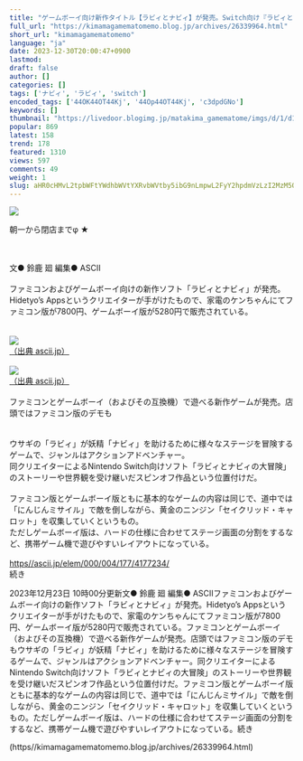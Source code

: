 ```yaml
---
title: "ゲームボーイ向け新作タイトル【ラビィとナビィ】が発売。Switch向け『ラビィとナビィの大冒険』のスピンオフ作品が懐かしのゲーム機で登場 "
full_url: "https://kimamagamematomemo.blog.jp/archives/26339964.html"
short_url: "kimamagamematomemo"
language: "ja"
date: 2023-12-30T20:00:47+0900
lastmod: 
draft: false
author: []
categories: []
tags: ['ナビィ', 'ラビィ', 'switch']
encoded_tags: ['44OK44OT44Kj', '44Op44OT44Kj', 'c3dpdGNo']
keywords: []
thumbnail: "https://livedoor.blogimg.jp/matakima_gamematome/imgs/d/1/d106e570.png"
popular: 869
latest: 158
trend: 178
featured: 1310
views: 597
comments: 49
weight: 1
slug: aHR0cHMvL2tpbWFtYWdhbWVtYXRvbWVtby5ibG9nLmpwL2FyY2hpdmVzLzI2MzM5OTY0Lmh0bWw=
---
```


![](https://livedoor.blogimg.jp/matakima_gamematome/imgs/d/1/d106e570.png)

<div><p id='resuname1' class='ui-sortable-handle'>朝一から閉店までφ ★ </p><br> <br> 文● 鈴鹿 廻 編集● ASCII <br> <br> ファミコンおよびゲームボーイ向けの新作ソフト「ラビィとナビィ」が発売。 <br> Hidetyo’s Appsというクリエイターが手がけたもので、家電のケンちゃんにてファミコン版が7800円、ゲームボーイ版が5280円で販売されている。 <br> <br> <br> <a id='img_1_1' class='' target='_blank' href='https//ascii.jp/img/2023/12/23/3661165/l/4e47287d7470cf46.jpg'><img src='https//livedoor.blogimg.jp/matakima_gamematome/imgs/6/2/62133fbc.jpg'><br>（出典 ascii.jp）<br></a> <br> <a id='img_1_2' class='' target='_blank' href='https//ascii.jp/img/2023/12/23/3661166/l/b2cd3675fe53d858.jpg'><img src='https//livedoor.blogimg.jp/matakima_gamematome/imgs/3/f/3fa25e67.jpg'><br>（出典 ascii.jp）<br></a> <br> ファミコンとゲームボーイ（およびその互換機）で遊べる新作ゲームが発売。店頭ではファミコン版のデモも <br> <br> <br> ウサギの「ラビィ」が妖精「ナビィ」を助けるために様々なステージを冒険するゲームで、ジャンルはアクションアドベンチャー。 <br> 同クリエイターによるNintendo Switch向けソフト「ラビィとナビィの大冒険」のストーリーや世界観を受け継いだスピンオフ作品という位置付けだ。 <br> <br> ファミコン版とゲームボーイ版ともに基本的なゲームの内容は同じで、道中では「にんじんミサイル」で敵を倒しながら、黄金のニンジン「セイクリッド・キャロット」を収集していくというもの。 <br> ただしゲームボーイ版は、ハードの仕様に合わせてステージ画面の分割をするなど、携帯ゲーム機で遊びやすいレイアウトになっている。 <br> <br> <a href='https//ascii.jp/elem/000/004/177/4177234/' target='_blank'>https//ascii.jp/elem/000/004/177/4177234/</a> <br> 続き <p>2023年12月23日 10時00分更新文● 鈴鹿 廻 編集● ASCIIファミコンおよびゲームボーイ向けの新作ソフト「ラビィとナビィ」が発売。Hidetyo’s Appsというクリエイターが手がけたもので、家電のケンちゃんにてファミコン版が7800円、ゲームボーイ版が5280円で販売されている。ファミコンとゲームボーイ（およびその互換機）で遊べる新作ゲームが発売。店頭ではファミコン版のデモもウサギの「ラビィ」が妖精「ナビィ」を助けるために様々なステージを冒険するゲームで、ジャンルはアクションアドベンチャー。同クリエイターによるNintendo Switch向けソフト「ラビィとナビィの大冒険」のストーリーや世界観を受け継いだスピンオフ作品という位置付けだ。ファミコン版とゲームボーイ版ともに基本的なゲームの内容は同じで、道中では「にんじんミサイル」で敵を倒しながら、黄金のニンジン「セイクリッド・キャロット」を収集していくというもの。ただしゲームボーイ版は、ハードの仕様に合わせてステージ画面の分割をするなど、携帯ゲーム機で遊びやすいレイアウトになっている。続き</p></div>

(https//kimamagamematomemo.blog.jp/archives/26339964.html)
